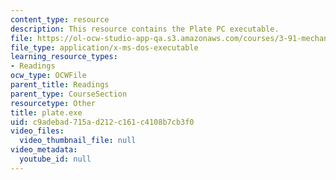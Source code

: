 ```yaml
---
content_type: resource
description: This resource contains the Plate PC executable.
file: https://ol-ocw-studio-app-qa.s3.amazonaws.com/courses/3-91-mechanical-behavior-of-plastics-spring-2007/c9adebad715ad212c161c4108b7cb3f0_plate.exe
file_type: application/x-ms-dos-executable
learning_resource_types:
- Readings
ocw_type: OCWFile
parent_title: Readings
parent_type: CourseSection
resourcetype: Other
title: plate.exe
uid: c9adebad-715a-d212-c161-c4108b7cb3f0
video_files:
  video_thumbnail_file: null
video_metadata:
  youtube_id: null
---
```

